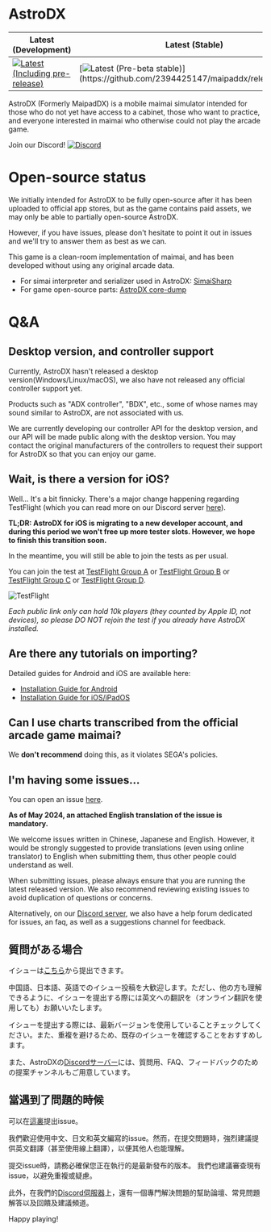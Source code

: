 # AstroDX
| Latest (Development)                                                                                                                                                                              | Latest (Stable)                                                                                                                                                                                                 |
|---------------------------------------------------------------------------------------------------------------------------------------------------------------------------------------------------|-----------------------------------------------------------------------------------------------------------------------------------------------------------------------------------------------------------------|
| [![Latest (Including pre-release)](https://img.shields.io/github/v/release/2394425147/astrodx?include_prereleases&sort=date)](https://github.com/2394425147/maipaddx/releases/latest) | [![Latest (Pre-beta stable)](https://img.shields.io/github/v/release/2394425147/astrodx?include_prereleases&sort=date&filter=*beta.pre*)](https://github.com/2394425147/maipaddx/releases/latest) |

AstroDX (Formerly MaipadDX) is a mobile maimai simulator intended for those who do not yet have access to a cabinet, those who want to practice, and everyone interested in maimai who otherwise could not play the arcade game.

Join our Discord! [![Discord](https://dcbadge.vercel.app/api/server/6fpETgpvjZ?style=flat)](https://discord.gg/6fpETgpvjZ)  

# Open-source status

We initially intended for AstroDX to be fully open-source after it has been uploaded to official app stores, but as the game contains paid assets, we may only be able to partially open-source AstroDX.

However, if you have issues, please don't hesitate to point it out in issues and we'll try to answer them as best as we can.

This game is a clean-room implementation of maimai, and has been developed without using any original arcade data.

- For simai interpreter and serializer used in AstroDX: [SimaiSharp](https://github.com/reflektone-games/SimaiSharp)
- For game open-source parts: [AstroDX core-dump](https://github.com/2394425147/maipaddx/tree/main/core-dump)

# Q&A

## Desktop version, and controller support

Currently, AstroDX hasn't released a desktop version(Windows/Linux/macOS), we also have not released any official controller support yet.

Products such as "ADX controller", "BDX", etc., some of whose names may sound similar to AstroDX, are not associated with us.

We are currently developing our controller API for the desktop version, and our API will be made public along with the desktop version. You may contact the original manufacturers of the controllers to request their support for AstroDX so that you can enjoy our game.

## Wait, is there a version for iOS?
Well... It's a bit finnicky. There's a major change happening regarding TestFlight (which you can read more on our Discord server [here](https://discord.com/channels/892807792996536453/1210127565986205726/1238882652040200373)).

**TL;DR: AstroDX for iOS is migrating to a new developer account, and during this period we won't free up more tester slots. However, we hope to finish this transition soon.**

In the meantime, you will still be able to join the tests as per usual.

You can join the test at [TestFlight Group A](https://testflight.apple.com/join/rACTLjPL) or [TestFlight Group B](https://testflight.apple.com/join/ocj3yptn) or [TestFlight Group C](https://testflight.apple.com/join/CuMxZE2M) or [TestFlight Group D](https://testflight.apple.com/join/T6qKfV6f).

![TestFlight](https://img.shields.io/github/downloads/2394425147/maipaddx/total?label=TestFlight)

*Each public link only can hold 10k players (they counted by Apple ID, not devices), so please DO NOT rejoin the test if you already have AstroDX installed.*

## Are there any tutorials on importing?

Detailed guides for Android and iOS are available here:
- [Installation Guide for Android](https://sht.moe/adx-android)
- [Installation Guide for iOS/iPadOS](https://rentry.org/adx_ios)

## Can I use charts transcribed from the official arcade game maimai?

We **don't recommend** doing this, as it violates SEGA's policies.

## I'm having some issues...

You can open an issue [here](https://github.com/2394425147/maipaddx/issues).

**As of May 2024, an attached English translation of the issue is mandatory.**

We welcome issues written in Chinese, Japanese and English. However, it would be strongly suggested to provide translations (even using online translator) to English when submitting them, thus other people could understand as well.

When submitting issues, please always ensure that you are running the latest released version. We also recommend reviewing existing issues to avoid duplication of questions or concerns.

Alternatively, on our [Discord server](https://discord.gg/6fpETgpvjZ), we also have a help forum dedicated for issues, an faq, as well as a suggestions channel for feedback.

## 質問がある場合

イシューは[こちら](https://github.com/2394425147/maipaddx/issues)から提出できます。

中国語、日本語、英語でのイシュー投稿を大歓迎します。ただし、他の方も理解できるように、イシューを提出する際には英文への翻訳を（オンライン翻訳を使用しても）お願いいたします。

イシューを提出する際には、最新バージョンを使用していることチェックしてください。また、重複を避けるため、既存のイシューを確認することをおすすめします。

また、AstroDXの[Discordサーバー](https://discord.gg/6fpETgpvjZ)には、質問用、FAQ、フィードバックのための提案チャンネルもご用意しています。

## 當遇到了問題的時候

可以在[這裏](https://github.com/2394425147/maipaddx/issues)提出issue。

我們歡迎使用中文、日文和英文編寫的issue。然而，在提交問題時，強烈建議提供英文翻譯（甚至使用線上翻譯），以便其他人也能理解。

提交issue時，請務必確保您正在執行的是最新發布的版本。 我們也建議審查現有issue，以避免重複或疑慮。

此外，在我們的[Discord伺服器](https://discord.gg/6fpETgpvjZ)上，還有一個專門解決問題的幫助論壇、常見問題解答以及回饋及建議頻道。

Happy playing!
